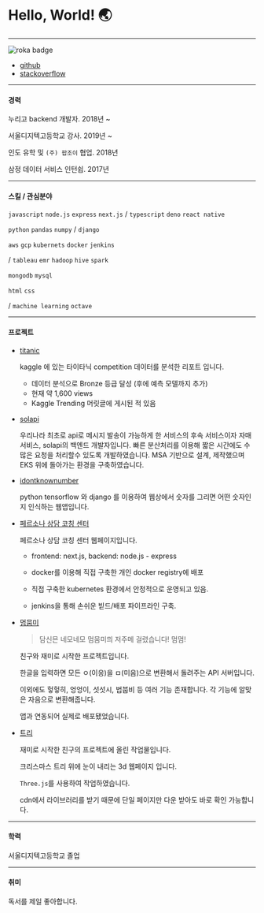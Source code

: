 # Hello, World! 🌏

---
![roka badge](https://soldierdate.herokuapp.com/?endDate=20221023)
- [github](https://github.com/hotsoycandy)
- [stackoverflow](https://stackoverflow.com/users/8414569/jun)

---

#### 경력

누리고 backend 개발자. 2018년 ~

서울디지텍고등학교 강사. 2019년 ~

인도 유학 및 `(주) 팝조이` 협업. 2018년

삼정 데이터 서비스 인턴쉽. 2017년

---

#### 스킬 / 관심분야

`javascript` `node.js` `express` `next.js` / `typescript` `deno` `react native`

`python` `pandas` `numpy` /  `django`

`aws` `gcp` `kubernets` `docker` `jenkins`

/ `tableau` `emr` `hadoop` `hive` `spark`

`mongodb` `mysql`

`html` `css`

/ `machine learning` `octave`

---

#### 프로젝트

- [titanic](https://www.kaggle.com/magicard/titanic-survivors-data-analyze)

  kaggle 에 있는 타이타닉 competition 데이터를 분석한 리포트 입니다.
    - 데이터 분석으로 Bronze 등급 달성 (후에 예측 모델까지 추가)
    - 현재 약 1,600 views
    - Kaggle Trending 머릿글에 게시된 적 있음

- [solapi](https://solapi.com)

  우리나라 최초로 api로 메시지 발송이 가능하게 한 서비스의 후속 서비스이자 자매 서비스, solapi의 백엔드 개발자입니다.
  빠른 분산처리를 이용해 짧은 시간에도 수많은 요청을 처리할수 있도록 개발하였습니다.
  MSA 기반으로 설계, 제작했으며 EKS 위에 돌아가는 환경을 구축하였습니다.

- [idontknownumber](https://github.com/hotsoycandy/idontknownumber)

  python tensorflow 와 django 를 이용하여 웹상에서 숫자를 그리면 어떤 숫자인지 인식하는 웹앱입니다.

- [페르소나 상담 코칭 센터](https://personas.co.kr/)

  페르소나 상담 코칭 센터 웹페이지입니다.

    - frontend: next.js, backend: node.js - express
  
    - docker를 이용해 직접 구축한 개인 docker registry에 배포

    - 직접 구축한 kubernetes 환경에서 안정적으로 운영되고 있음.

    - jenkins을 통해 손쉬운 빋드/배포 파이프라인 구축.

- [멈뭄미](https://github.com/hotsoycandy/mum-moom-mi)

  > 담신믄 네모네모 멈뭄미믜 저주메 걸렸습니다! 멈멈!

  친구와 재미로 시작한 프로젝트입니다.

  한글을 입력하면 모든 ㅇ(이응)을 ㅁ(미음)으로 변환해서 돌려주는 API 서버입니다.

  이외에도 헣헣히, 엉엉이, 섯섯시, 법붑비 등 여러 기능 존재합니다. 각 기능에 알맞은 자음으로 변환해줍니다.

  앱과 연동되어 실제로 배포됐었습니다.

- [트리](https://github.com/Resten1497/christmas_tree/blob/master/html/3d-tree.html)

  재미로 시작한 친구의 프로젝트에 올린 작업물입니다.

  크리스마스 트리 위에 눈이 내리는 3d 웹페이지 입니다.

  `Three.js`를 사용하여 작업하였습니다.
  
  cdn에서 라이브러리를 받기 때문에 단일 페이지만 다운 받아도 바로 확인 가능합니다.

---

#### 학력

서울디지텍고등학교 졸업

---

#### 취미

독서를 제일 좋아합니다.
